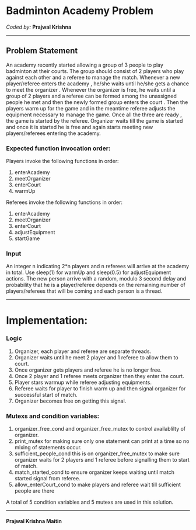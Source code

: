 # Badminton Academy Problem

*Coded by:* **Prajwal Krishna**


--------------------------

## Problem Statement

An academy recently started allowing a  group of 3 people to play badminton at their courts. The group should consist of  2 players who play against each other and  a referee to manage the match. Whenever a new player/referee  enters the academy , he/she waits until he/she gets a chance to  meet the organizer . Whenever the organizer is free, he waits until a group of 2 players and a referee can be formed among the unassigned people he met and then the newly formed group  enters the court . Then the players  warm up for the game and in the meantime referee  adjusts the equipment necessary to manage the game. Once all the three are  ready , the  game is started by the referee. Organizer waits till the game is started and once it is started he is free and again starts meeting new players/referees entering the academy.

### Expected function invocation order:
 Players invoke the following functions in order:  
 1. enterAcademy
 2. meetOrganizer
 3. enterCourt
 4. warmUp


 Referees invoke the following functions in order:
 1. enterAcademy
 2. meetOrganizer
 3. enterCourt
 4. adjustEquipment
 5. startGame


### Input
An integer  n indicating  2*n players and  n referees will arrive at the academy in total.
Use sleep(1) for warmUp and sleep(0.5) for adjustEquipment actions. The new person arrive with a  random, modulo 3 second delay and probability that he is a player/referee depends on the remaining number of players/referees that will be coming and each person is a thread.

--------------------------

# Implementation:

### Logic

1. Organizer, each player and referee are separate threads.
2. Organizer waits until he meet 2 player and 1 referee to allow them to court.
3. Once organizer gets players and referee he is no longer free.
4. Once 2 player and 1 referee meets organizer then they enter the court.
5. Player stars warmup while referee adjusting equipments.
6. Referee waits for player to finish warm up and then signal organizer for successful start of match.
7. Organizer becomes free on getting this signal.

### Mutexs and condition variables:

1. organizer_free_cond and organizer_free_mutex to control availablilty of organizer.
2. print_mutex for making sure only one statement can print at a time so no mixing of statements occur.
3. sufficient_people_cond this is on organizer_free_mutex to make sure organizer waits for 2 players and 1 referee before signalling them to start of match.
4. match_started_cond to ensure organizer keeps waiting until match started signal from referee.
5. allow_enterCourt_cond to make players and referee wait till sufficient people are there

A total of 5 condition variables and 5 mutexs are used in this solution.



--------------------------
#### Prajwal Krishna Maitin
